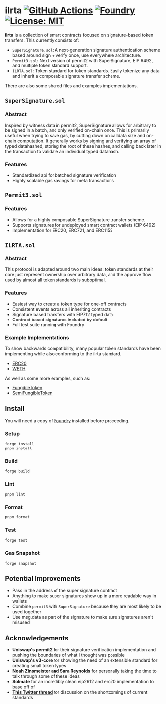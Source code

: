 # ilrta [![GitHub Actions][gha-badge]][gha] [![Foundry][foundry-badge]][foundry] [![License: MIT][license-badge]][license]

[gha]: https://github.com/kyscott18/ilrta/actions
[gha-badge]: https://github.com/kyscott18/ilrta/actions/workflows/main.yml/badge.svg
[foundry]: https://getfoundry.sh/
[foundry-badge]: https://img.shields.io/badge/Built%20with-Foundry-FFDB1C.svg
[license]: https://opensource.org/licenses/MIT
[license-badge]: https://img.shields.io/badge/License-MIT-blue.svg

**ilrta** is a collection of smart contracts focused on signature-based token transfers. This currently consists of:

- `SuperSignature.sol`: A next-generation signature authentication scheme based around sign + verify once, use everywhere architecture.
- `Permit3.sol`: Next version of permit2 with SuperSignature, EIP 6492, and multiple token standard support.
- `ILRTA.sol`: Token standard for token standards. Easily tokenize any data and inherit a composable signature transfer scheme.

There are also some shared files and examples implementations.

## `SuperSignature.sol`

### Abstract

Inspired by witness data in permit2, SuperSignature allows for arbitrary to be signed in a batch, and only verified on-chain once. This is primarily useful when trying to save gas, by cutting down on calldata size and on-chain computation. It generally works by signing and verifying an array of typed datahashed, storing the root of these hashes, and calling back later in the transaction to validate an individual typed datahash.

### Features

- Standardized api for batched signature verification
- Highly scalable gas savings for meta transactions

## `Permit3.sol`

### Features

- Allows for a highly composable SuperSignature transfer scheme.
- Supports signatures for undeployed smart contract wallets (EIP 6492)
- Implementation for ERC20, ERC721, and ERC1155

## `ILRTA.sol`

### Abstract

This protocol is adapted around two main ideas: token standards at their core just represent ownership over arbitrary data, and the approve flow used by almost all token standards is suboptimal.

### Features

- Easiest way to create a token type for one-off contracts
- Consistent events across all inheriting contracts
- Signature based transfers with EIP712 typed data
- Contract based signatures included by default
- Full test suite running with Foundry

### Example Implementations

To show backwards compatibility, many popular token standards have been implementing while also conforming to the ilrta standard.

- [ERC20](https://github.com/kyscott18/ilrta/blob/main/src/examples/ERC20.sol)
- [WETH](https://github.com/kyscott18/ilrta/blob/main/src/examples/WETH.sol)

As well as some more examples, such as:

- [FungibleToken](https://github.com/kyscott18/ilrta/blob/main/src/examples/FungibleToken.sol)
- [SemiFungibleToken](https://github.com/kyscott18/ilrta/blob/main/src/examples/SemiFungibleToken.sol)

## Install

You will need a copy of [Foundry](https://getfoundry.sh/) installed before proceeding.

### Setup

```sh
forge install
pnpm install
```

### Build

```sh
forge build
```

### Lint

```sh
pnpm lint
```

### Format

```sh
pnpm format
```

### Test

```sh
forge test
```

### Gas Snapshot

```sh
forge snapshot
```

## Potential Improvements

- Pass in the address of the super signature contract
- Anything to make super signatures show up in a more readable way in wallets
- Combine `permit3` with `SuperSignature` because they are most likely to be used together
- Use msg.data as part of the signature to make sure signatures aren't misused

## Acknowledgements

- **Uniswap's permit2** for their signature verification implementation and pushing the boundaries of what I thought was possible
- **Uniswap's v3-core** for showing the need of an extensible standard for creating small token types
- **Noah Zinsmeister and Sara Reynolds** for personally taking the time to talk through some of these ideas
- **Solmate** for an incredibly clean eip2612 and erc20 implementation to base off of
- [**This Twitter thread**](https://twitter.com/pcaversaccio/status/1645084293989822466?s=20) for discussion on the shortcomings of current standards
